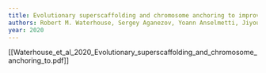 ```yaml
---
title: Evolutionary superscaffolding and chromosome anchoring to improve Anopheles genome assemblies
authors: Robert M. Waterhouse, Sergey Aganezov, Yoann Anselmetti, Jiyoung Lee, Livio Ruzzante, Maarten J. M. F. Reijnders, Romain Feron, Sèverine Bérard, Phillip George, Matthew W. Hahn, Paul I. Howell, Maryam Kamali, Sergey Koren, Daniel Lawson, Gareth Maslen, Ashley Peery, Adam M. Phillippy, Maria V. Sharakhova, Eric Tannier, Maria F. Unger, Simo V. Zhang, Max A. Alekseyev, Nora J. Besansky, Cedric Chauve, Scott J. Emrich, Igor V. Sharakhov
year: 2020
---
```


[[Waterhouse_et_al_2020_Evolutionary_superscaffolding_and_chromosome_anchoring_to.pdf]]